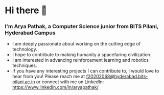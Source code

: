 # Hi there 👋

### I'm Arya Pathak, a Computer Science junior from BITS Pilani, Hyderabad Campus

- I am deeply passionate about working on the cutting edge of technology.
- I hope to contribute to making humanity a spacefaring civilization.
- I am interested in advancing reinforcement learning and robotics techniques. 
- If you have any interesting projects I can contribute to, I would love to hear from you! Please reach me at f20202068@hyderabad.bits-pilani.ac.in or connect with me on LinkedIn: https://www.linkedin.com/in/aryapathak/

